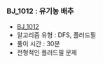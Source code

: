 ### BJ_1012 : 유기농 배추 
* [BJ_1012](https://www.acmicpc.net/problem/1012)
* 알고리즘 유형 : DFS, 플러드필 
* 풀이 시간 : 30분
* 전형적인 플러드필 문제 